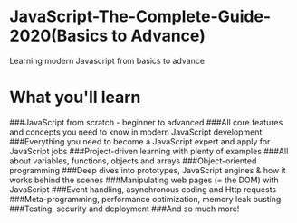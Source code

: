 # JavaScript-The-Complete-Guide-2020(Basics to Advance)
 Learning modern Javascript from basics to advance
# What you'll learn
###JavaScript from scratch - beginner to advanced
###All core features and concepts you need to know in modern JavaScript development
###Everything you need to become a JavaScript expert and apply for JavaScript jobs
###Project-driven learning with plenty of examples
###All about variables, functions, objects and arrays
###Object-oriented programming
###Deep dives into prototypes, JavaScript engines & how it works behind the scenes
###Manipulating web pages (= the DOM) with JavaScript
###Event handling, asynchronous coding and Http requests
###Meta-programming, performance optimization, memory leak busting
###Testing, security and deployment
###And so much more!
